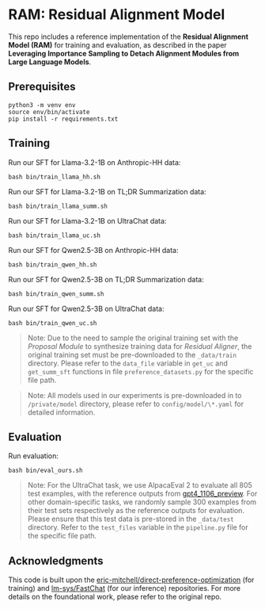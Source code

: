 # RAM: Residual Alignment Model

This repo includes a reference implementation of the **Residual Alignment Model (RAM)** for training and evaluation, as described in the paper **Leveraging Importance Sampling to Detach Alignment
Modules from Large Language Models**.

## Prerequisites

    python3 -m venv env
    source env/bin/activate
    pip install -r requirements.txt

## Training

Run our SFT for Llama-3.2-1B on Anthropic-HH data:

    bash bin/train_llama_hh.sh

Run our SFT for Llama-3.2-1B on TL;DR Summarization data:

    bash bin/train_llama_summ.sh

Run our SFT for Llama-3.2-1B on UltraChat data:

    bash bin/train_llama_uc.sh

Run our SFT for Qwen2.5-3B on Anthropic-HH data:

    bash bin/train_qwen_hh.sh

Run our SFT for Qwen2.5-3B on TL;DR Summarization data:

    bash bin/train_qwen_summ.sh

Run our SFT for Qwen2.5-3B on UltraChat data:

    bash bin/train_qwen_uc.sh

> Note: Due to the need to sample the original training set with the *Proposal Module* to synthesize training data for *Residual Aligner*, the original training set must be pre-downloaded to the `_data/train` directory. Please refer to the `data_file` variable in `get_uc` and `get_summ_sft` functions in file `preference_datasets.py` for the specific file path.

> Note: All models used in our experiments is pre-downloaded in to `/private/model` directory, please refer to `config/model/\*.yaml` for detailed information.

## Evaluation

Run evaluation:

    bash bin/eval_ours.sh

> Note: For the UltraChat task, we use AlpacaEval 2 to evaluate all 805 test examples, with the reference outputs from [gpt4_1106_preview](https://github.com/tatsu-lab/alpaca_eval/blob/main/results/gpt4_1106_preview/model_outputs.json). For other domain-specific tasks, we randomly sample 300 examples from their test sets respectively as the reference outputs for evaluation. Please ensure that this test data is pre-stored in the `_data/test` directory. Refer to the `test_files` variable in the `pipeline.py` file for the specific file path.

## Acknowledgments

This code is built upon the [eric-mitchell/direct-preference-optimization](https://github.com/eric-mitchell/direct-preference-optimization) (for training) and [lm-sys/FastChat](https://github.com/lm-sys/FastChat) (for our inference) repositories. For more details on the foundational work, please refer to the original repo.

